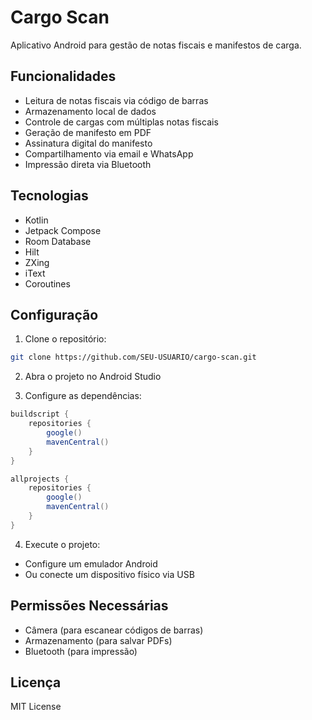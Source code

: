 # Cargo Scan

Aplicativo Android para gestão de notas fiscais e manifestos de carga.

## Funcionalidades

- Leitura de notas fiscais via código de barras
- Armazenamento local de dados
- Controle de cargas com múltiplas notas fiscais
- Geração de manifesto em PDF
- Assinatura digital do manifesto
- Compartilhamento via email e WhatsApp
- Impressão direta via Bluetooth

## Tecnologias

- Kotlin
- Jetpack Compose
- Room Database
- Hilt
- ZXing
- iText
- Coroutines

## Configuração

1. Clone o repositório:
```bash
git clone https://github.com/SEU-USUARIO/cargo-scan.git
```

2. Abra o projeto no Android Studio

3. Configure as dependências:
```gradle
buildscript {
    repositories {
        google()
        mavenCentral()
    }
}

allprojects {
    repositories {
        google()
        mavenCentral()
    }
}
```

4. Execute o projeto:
- Configure um emulador Android
- Ou conecte um dispositivo físico via USB

## Permissões Necessárias

- Câmera (para escanear códigos de barras)
- Armazenamento (para salvar PDFs)
- Bluetooth (para impressão)

## Licença

MIT License
